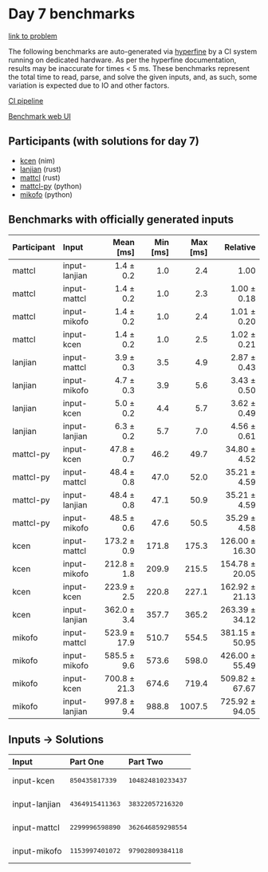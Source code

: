 # Day 7 benchmarks

[link to problem](https://adventofcode.com/2024/day/7)

The following benchmarks are auto-generated via
[hyperfine](https://github.com/sharkdp/hyperfine) by a CI system running on
dedicated hardware. As per the hyperfine documentation, results may be
inaccurate for times < 5 ms. These benchmarks represent the total time to read,
parse, and solve the given inputs, and, as such, some variation is expected due
to IO and other factors.

[CI pipeline](http://ci.papercode.net:8080/teams/main/pipelines/aoc2024)

[Benchmark web UI](https://aoc.ancalagon.black)


## Participants (with solutions for day 7)

- [kcen](https://github.com/kcen/aoc2024) (nim)
- [lanjian](https://github.com/lanjian/aoc-2024) (rust)
- [mattcl](https://github.com/mattcl/aoc2024) (rust)
- [mattcl-py](https://github.com/mattcl/aoc2024-py) (python)
- [mikofo](https://github.com/mikofo/aoc2024) (python)


## Benchmarks with officially generated inputs

| Participant | Input | Mean [ms] | Min [ms] | Max [ms] | Relative |
|:---|:---|---:|---:|---:|---:|
| mattcl | input-lanjian | 1.4 ± 0.2 | 1.0 | 2.4 | 1.00 |
| mattcl | input-mattcl | 1.4 ± 0.2 | 1.0 | 2.3 | 1.00 ± 0.18 |
| mattcl | input-mikofo | 1.4 ± 0.2 | 1.0 | 2.4 | 1.01 ± 0.20 |
| mattcl | input-kcen | 1.4 ± 0.2 | 1.0 | 2.5 | 1.02 ± 0.21 |
| lanjian | input-mattcl | 3.9 ± 0.3 | 3.5 | 4.9 | 2.87 ± 0.43 |
| lanjian | input-mikofo | 4.7 ± 0.3 | 3.9 | 5.6 | 3.43 ± 0.50 |
| lanjian | input-kcen | 5.0 ± 0.2 | 4.4 | 5.7 | 3.62 ± 0.49 |
| lanjian | input-lanjian | 6.3 ± 0.2 | 5.7 | 7.0 | 4.56 ± 0.61 |
| mattcl-py | input-kcen | 47.8 ± 0.7 | 46.2 | 49.7 | 34.80 ± 4.52 |
| mattcl-py | input-mattcl | 48.4 ± 0.8 | 47.0 | 52.0 | 35.21 ± 4.59 |
| mattcl-py | input-lanjian | 48.4 ± 0.8 | 47.1 | 50.9 | 35.21 ± 4.59 |
| mattcl-py | input-mikofo | 48.5 ± 0.6 | 47.6 | 50.5 | 35.29 ± 4.58 |
| kcen | input-mattcl | 173.2 ± 0.9 | 171.8 | 175.3 | 126.00 ± 16.30 |
| kcen | input-mikofo | 212.8 ± 1.8 | 209.9 | 215.5 | 154.78 ± 20.05 |
| kcen | input-kcen | 223.9 ± 2.5 | 220.8 | 227.1 | 162.92 ± 21.13 |
| kcen | input-lanjian | 362.0 ± 3.4 | 357.7 | 365.2 | 263.39 ± 34.12 |
| mikofo | input-mattcl | 523.9 ± 17.9 | 510.7 | 554.5 | 381.15 ± 50.95 |
| mikofo | input-mikofo | 585.5 ± 9.6 | 573.6 | 598.0 | 426.00 ± 55.49 |
| mikofo | input-kcen | 700.8 ± 21.3 | 674.6 | 719.4 | 509.82 ± 67.67 |
| mikofo | input-lanjian | 997.8 ± 9.4 | 988.8 | 1007.5 | 725.92 ± 94.05 |


## Inputs -> Solutions

| Input | Part One | Part Two |
|:---|:---|:---|
|input-kcen|<pre>850435817339</pre>|<pre>104824810233437</pre>|
|input-lanjian|<pre>4364915411363</pre>|<pre>38322057216320</pre>|
|input-mattcl|<pre>2299996598890</pre>|<pre>362646859298554</pre>|
|input-mikofo|<pre>1153997401072</pre>|<pre>97902809384118</pre>|